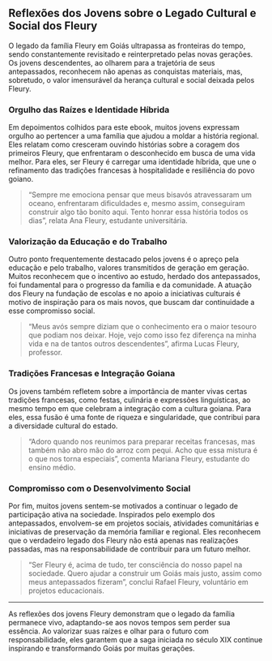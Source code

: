 ## Reflexões dos Jovens sobre o Legado Cultural e Social dos Fleury

O legado da família Fleury em Goiás ultrapassa as fronteiras do tempo, sendo constantemente revisitado e reinterpretado pelas novas gerações. Os jovens descendentes, ao olharem para a trajetória de seus antepassados, reconhecem não apenas as conquistas materiais, mas, sobretudo, o valor imensurável da herança cultural e social deixada pelos Fleury.

### Orgulho das Raízes e Identidade Híbrida

Em depoimentos colhidos para este ebook, muitos jovens expressam orgulho ao pertencer a uma família que ajudou a moldar a história regional. Eles relatam como cresceram ouvindo histórias sobre a coragem dos primeiros Fleury, que enfrentaram o desconhecido em busca de uma vida melhor. Para eles, ser Fleury é carregar uma identidade híbrida, que une o refinamento das tradições francesas à hospitalidade e resiliência do povo goiano.

> “Sempre me emociona pensar que meus bisavós atravessaram um oceano, enfrentaram dificuldades e, mesmo assim, conseguiram construir algo tão bonito aqui. Tento honrar essa história todos os dias”, relata Ana Fleury, estudante universitária.

### Valorização da Educação e do Trabalho

Outro ponto frequentemente destacado pelos jovens é o apreço pela educação e pelo trabalho, valores transmitidos de geração em geração. Muitos reconhecem que o incentivo ao estudo, herdado dos antepassados, foi fundamental para o progresso da família e da comunidade. A atuação dos Fleury na fundação de escolas e no apoio a iniciativas culturais é motivo de inspiração para os mais novos, que buscam dar continuidade a esse compromisso social.

> “Meus avós sempre diziam que o conhecimento era o maior tesouro que podiam nos deixar. Hoje, vejo como isso fez diferença na minha vida e na de tantos outros descendentes”, afirma Lucas Fleury, professor.

### Tradições Francesas e Integração Goiana

Os jovens também refletem sobre a importância de manter vivas certas tradições francesas, como festas, culinária e expressões linguísticas, ao mesmo tempo em que celebram a integração com a cultura goiana. Para eles, essa fusão é uma fonte de riqueza e singularidade, que contribui para a diversidade cultural do estado.

> “Adoro quando nos reunimos para preparar receitas francesas, mas também não abro mão do arroz com pequi. Acho que essa mistura é o que nos torna especiais”, comenta Mariana Fleury, estudante do ensino médio.

### Compromisso com o Desenvolvimento Social

Por fim, muitos jovens sentem-se motivados a continuar o legado de participação ativa na sociedade. Inspirados pelo exemplo dos antepassados, envolvem-se em projetos sociais, atividades comunitárias e iniciativas de preservação da memória familiar e regional. Eles reconhecem que o verdadeiro legado dos Fleury não está apenas nas realizações passadas, mas na responsabilidade de contribuir para um futuro melhor.

> “Ser Fleury é, acima de tudo, ter consciência do nosso papel na sociedade. Quero ajudar a construir um Goiás mais justo, assim como meus antepassados fizeram”, conclui Rafael Fleury, voluntário em projetos educacionais.

---

As reflexões dos jovens Fleury demonstram que o legado da família permanece vivo, adaptando-se aos novos tempos sem perder sua essência. Ao valorizar suas raízes e olhar para o futuro com responsabilidade, eles garantem que a saga iniciada no século XIX continue inspirando e transformando Goiás por muitas gerações.